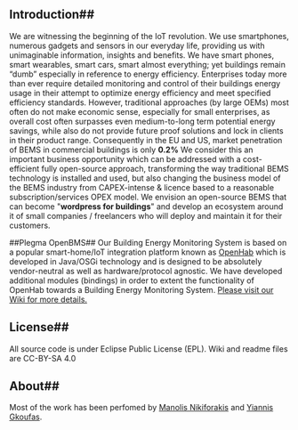## Introduction##

We are witnessing the beginning of the IoT revolution. We use smartphones, numerous gadgets and sensors in our everyday life, providing us with unimaginable information, insights and benefits. We have smart phones, smart wearables, smart cars, smart almost everything; yet buildings remain “dumb” especially in reference to energy efficiency. 
Enterprises today more than ever require detailed monitoring and control of their buildings energy usage in their attempt to optimize energy efficiency and meet specified efficiency standards. However, traditional approaches (by large OEMs) most often do not make economic sense, especially for small enterprises, as overall cost often surpasses even medium-to-long term potential energy savings, while also do not provide future proof solutions and lock in clients in their product range. Consequently in the EU and US, market penetration of BEMS in commercial buildings is only **0.2%**
We consider this an important business opportunity which can be addressed with a cost-efficient fully open-source approach, transforming the way traditional BEMS technology is installed and used, but also changing the business model of the BEMS industry from CAPEX-intense & licence based to a reasonable subscription/services OPEX model.  We envision an open-source BEMS that can become "**wordpress for buildings**" and develop an ecosystem around it of small companies / freelancers who will deploy and maintain it for their customers. 

##Plegma OpenBMS##
Our Building Energy Monitoring System is based on a popular smart-home/IoT integration platform known as [OpenHab](http://openhab.org) which is developed in Java/OSGi technology and is designed to be absolutely vendor-neutral as well as hardware/protocol agnostic. We have developed additional modules (bindings) in order to extent the functionality of OpenHab towards a Building Energy Monitoring System.  [Please visit our Wiki for more details.](wiki/Home.md)

## License##
All source code is under Eclipse Public License (EPL). Wiki and readme files are CC-BY-SA 4.0 

## About##
Most of the work has been perfomed by [Manolis Nikiforakis](http://linkedin.com/in/mnikiforakis) and [Yiannis Gkoufas](https://gr.linkedin.com/pub/yiannis-gkoufas/18/217/712).